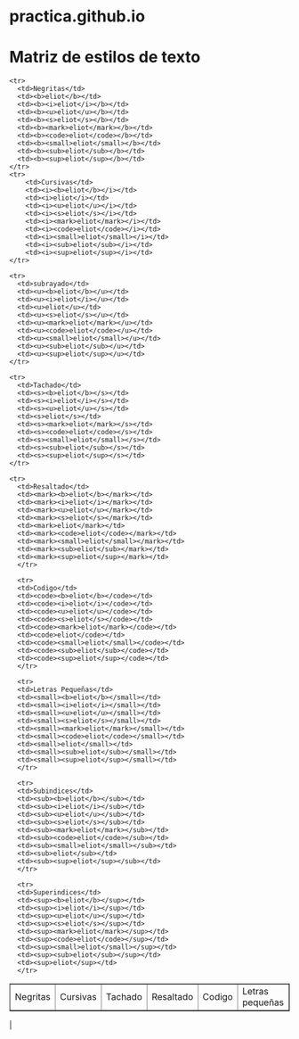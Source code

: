 # practica.github.io
<!DOCTYPE html>
<html>
<head>
  <meta charset="utf-8">
  <meta http-equiv="X-UA-Compatible" content="IE=edge">
  <title>Page Title</title>
  <meta name="viewport" content="width=device-width, initial-scale=1">
  <link rel="stylesheet" type="text/css" media="screen" href="main.css">
  <script src="main.js"></script>
</head>
<body>
  <h1>Matriz de estilos de texto</h1>
  <table border="1">
    <tr>
      <td>Negritas</td>
      <td>Cursivas</td>
      <td>Tachado</td>
      <td>Resaltado</td>
      <td>Codigo</td>
      <td>Letras pequeñas</td>
      <td>Subindices</td>
      <td>Superindices</td>
    </tr>
    
    <tr>
      <td>Negritas</td>
      <td><b>eliot</b></td>
      <td><b><i>eliot</i></b></td>
      <td><b><u>eliot</u></b></td>
      <td><b><s>eliot</s></b></td>
      <td><b><mark>eliot</mark></b></td>
      <td><b><code>eliot</code></b></td>
      <td><b><small>eliot</small></b></td>
      <td><b><sub>eliot</sub></b></td>
      <td><b><sup>eliot</sup></b></td>
    </tr>
    <tr>
        <td>Cursivas</td>
        <td><i><b>eliot</b></i></td>
        <td><i>eliot</i></td>
        <td><i><u>eliot</u></i></td>
        <td><i><s>eliot</s></i></td>
        <td><i><mark>eliot</mark></i></td>
        <td><i><code>eliot</code></i></td>
        <td><i><small>eliot</small></i></td>
        <td><i><sub>eliot</sub></i></td>
        <td><i><sup>eliot</sup></i></td>
    </tr>
    
    <tr>
      <td>subrayado</td>
      <td><u><b>eliot</b></u></td>
      <td><u><i>eliot</i></u></td>
      <td><u>eliot</u></td>
      <td><u><s>eliot</s></u></td>
      <td><u><mark>eliot</mark></u></td>
      <td><u><code>eliot</code></u></td>
      <td><u><small>eliot</small></u></td>
      <td><u><sub>eliot</sub></u></td>
      <td><u><sup>eliot</sup></u></td>
    </tr>

    <tr>
      <td>Tachado</td>
      <td><s><b>eliot</b></s></td>
      <td><s><i>eliot</i></s></td>
      <td><s><u>eliot</u></s></td>
      <td><s>eliot</s></td>
      <td><s><mark>eliot</mark></s></td>
      <td><s><code>eliot</code></s></td>
      <td><s><small>eliot</small></s></td>
      <td><s><sub>eliot</sub></s></td>
      <td><s><sup>eliot</sup></s></td>
    </tr>

    <tr>
      <td>Resaltado</td>
      <td><mark><b>eliot</b></mark></td>
      <td><mark><i>eliot</i></mark></td>
      <td><mark><u>eliot</u></mark></td>
      <td><mark><s>eliot</s></mark></td>
      <td><mark>eliot</mark></td>
      <td><mark><code>eliot</code></mark></td>
      <td><mark><small>eliot</small></mark></td>
      <td><mark><sub>eliot</sub></mark></td>
      <td><mark><sup>eliot</sup></mark></td>
      </tr>
      
      <tr>
      <td>Codigo</td>
      <td><code><b>eliot</b></code></td>
      <td><code><i>eliot</i></code></td>
      <td><code><u>eliot</u></code></td>
      <td><code><s>eliot</s></code></td>
      <td><code><mark>eliot</mark></code></td>
      <td><code>eliot</code></td>
      <td><code><small>eliot</small></code></td>
      <td><code><sub>eliot</sub></code></td>
      <td><code><sup>eliot</sup></code></td>
      </tr>
      
      <tr>
      <td>Letras Pequeñas</td>
      <td><small><b>eliot</b></small></td>
      <td><small><i>eliot</i></small></td>
      <td><small><u>eliot</u></small></td>
      <td><small><s>eliot</s></small></td>
      <td><small><mark>eliot</mark></small></td>
      <td><small><code>eliot</code></small></td>
      <td><small>eliot</small></td>
      <td><small><sub>eliot</sub></small></td>
      <td><small><sup>eliot</sup></small></td>
      </tr>

      <tr>
      <td>Subindices</td>
      <td><sub><b>eliot</b></sub></td>
      <td><sub><i>eliot</i></sub></td>
      <td><sub><u>eliot</u></sub></td>
      <td><sub><s>eliot</s></sub></td>
      <td><sub><mark>eliot</mark></sub></td>
      <td><sub><code>eliot</code></sub></td>
      <td><sub><small>eliot</small></sub></td>
      <td><sub>eliot</sub></td>
      <td><sub><sup>eliot</sup></sub></td>
      </tr>

      <tr>
      <td>Superindices</td>
      <td><sup><b>eliot</b></sup></td>
      <td><sup><i>eliot</i></sup></td>
      <td><sup><u>eliot</u></sup></td>
      <td><sup><s>eliot</s></sup></td>
      <td><sup><mark>eliot</mark></sup></td>
      <td><sup><code>eliot</code></sup></td>
      <td><sup><small>eliot</small></sup></td>
      <td><sup><sub>eliot</sub></sup></td>
      <td><sup>eliot</sup></td>
      </tr>
    
    
</table>
|  
</body>
</html>
